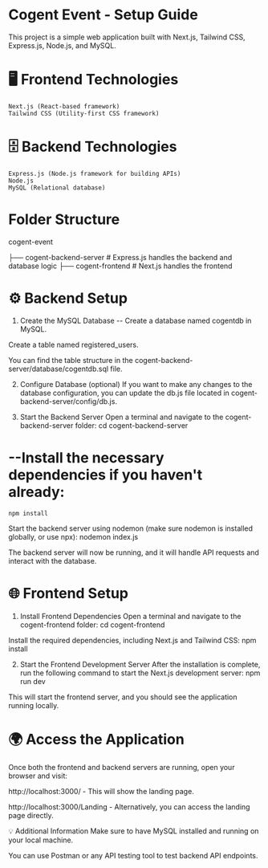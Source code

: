 # Cogent Event - Setup Guide
This project is a simple web application built with Next.js, Tailwind CSS, Express.js, Node.js, and MySQL.

# 🖥️ Frontend Technologies
    Next.js (React-based framework)
    Tailwind CSS (Utility-first CSS framework)

# 🗄️ Backend Technologies
    Express.js (Node.js framework for building APIs)
    Node.js
    MySQL (Relational database)

# Folder Structure
cogent-event

├── cogent-backend-server      # Express.js handles the backend and database logic
├── cogent-frontend            # Next.js handles the frontend


# ⚙️ Backend Setup
1. Create the MySQL Database
-- Create a database named cogentdb in MySQL.

Create a table named registered_users.

You can find the table structure in the cogent-backend-server/database/cogentdb.sql file.

2. Configure Database (optional)
If you want to make any changes to the database configuration, you can update the db.js file located in cogent-backend-server/config/db.js.

3. Start the Backend Server
Open a terminal and navigate to the cogent-backend-server folder:
    cd cogent-backend-server

# --Install the necessary dependencies if you haven't already:
    npm install

Start the backend server using nodemon (make sure nodemon is installed globally, or use npx):
    nodemon index.js

The backend server will now be running, and it will handle API requests and interact with the database.


# 🌐 Frontend Setup
1. Install Frontend Dependencies
Open a terminal and navigate to the cogent-frontend folder:
    cd cogent-frontend

Install the required dependencies, including Next.js and Tailwind CSS:
    npm install

2. Start the Frontend Development Server
After the installation is complete, run the following command to start the Next.js development server:
    npm run dev

This will start the frontend server, and you should see the application running locally.



# 🌍 Access the Application
Once both the frontend and backend servers are running, open your browser and visit:

http://localhost:3000/ - This will show the landing page.

http://localhost:3000/Landing - Alternatively, you can access the landing page directly.


💡 Additional Information
Make sure to have MySQL installed and running on your local machine.

You can use Postman or any API testing tool to test backend API endpoints.

